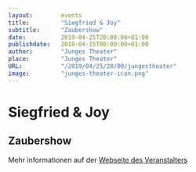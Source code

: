 ```yaml
---
layout:        events
title:         "Siegfried & Joy"
subtitle:      "Zaubershow"
date:          2019-04-25T20:00:00+01:00
publishdate:   2019-04-15T00:00:00+01:00
author:        "Junges Theater"
place:         "Junges Theater"
URL:           "/2019/04/25/20/00/jungestheater"
image:         "junges-theater-icon.png"
---
```


Siegfried & Joy
===========

Zaubershow
-----------



Mehr informationen auf der [Webseite des Veranstalters](http://www.junges-theater.de/content/index.php?id=697)
